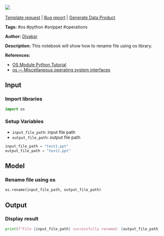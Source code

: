 <a href="https://app.naas.ai/user-redirect/naas/downloader?url=https://raw.githubusercontent.com/jupyter-naas/awesome-notebooks/master/OS/OS_Rename_file.ipynb" target="_parent"><img src="https://naasai-public.s3.eu-west-3.amazonaws.com/Open_in_Naas_Lab.svg"/></a><br><br><a href="https://github.com/jupyter-naas/awesome-notebooks/issues/new?assignees=&labels=&template=template-request.md&title=Tool+-+Action+of+the+notebook+">Template request</a> | <a href="https://github.com/jupyter-naas/awesome-notebooks/issues/new?assignees=&labels=bug&template=bug_report.md&title=OS+-+Rename+file:+Error+short+description">Bug report</a> | <a href="https://app.naas.ai/user-redirect/naas/downloader?url=https://raw.githubusercontent.com/jupyter-naas/awesome-notebooks/master/Naas/Naas_Start_data_product.ipynb" target="_parent">Generate Data Product</a>

**Tags:** #os #python #snippet #operations

**Author:** [Divakar](https://www.linkedin.com/in/divakar-r-9b34b86b/)

**Description:** This notebook will show how to rename file using os library.

**References:**
- [OS Module Python Tutorial](https://pythonprogramming.net/python-3-os-module/)
- [os — Miscellaneous operating system interfaces](https://docs.python.org/3/library/os.html)

## Input 

### Import libraries


```python
import os
```

### Setup Variables
- `input_file_path`: input file path
- `output_file_path`: output file path


```python
input_file_path = "test1.ppt"
output_file_path = "test2.ppt"
```

## Model

### Rename file using os


```python
os.rename(input_file_path, output_file_path)
```

## Output

### Display result


```python
print(f"File {input_file_path} successfully renamed: {output_file_path}!")
```
